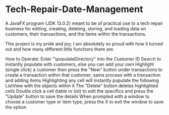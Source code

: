 # Tech-Repair-Date-Management
A JavaFX program (JDK 13.0.2) meant to be of practical use to a tech repair business for editing, creating, deleting, storing, and loading data on customers, their transactions, and the items within the transactions.

This project is my pride and joy; I am absolutely so proud with how it turned out and how many different little functions there are.

How to Operate:
Enter "\populateDirectory" into the Customer ID Search to instantly populate with customers, else you can add your own
Highlight (single click) a customer then press the "New" button under transactions to create a transaction within that customer; same process with a transaction and adding items
Highlighting any cell will instantly populate the following ListView with the objects within it
The "Delete" button deletes highlighted cells
Double click a cell (table or list) to edit the specifics and press the "Update" button to save the details
When prompted with a window to choose a customer type or item type, press the X to exit the window to save the option
